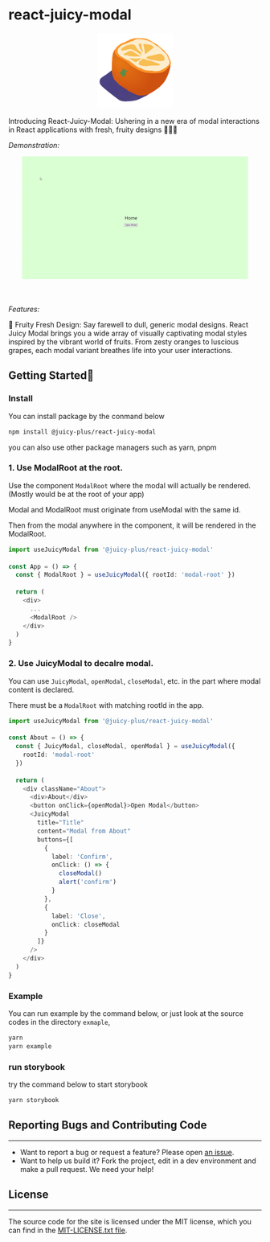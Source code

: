 # react-juicy-modal

<div align="center">
  <img src="public/logo/logo192.png" width="150px" height="150px" alt="logo of Juicy Plus"/>
</div>

Introducing React-Juicy-Modal: Ushering in a new era of modal interactions in React applications with fresh, fruity designs 🍊🍇🍓

_Demonstration:_

<div align="center">
  <img src="demo.gif" width="450px" height="244px" alt="demonstration of react-juicy-modal"/>
</div>
<br/><br/>

_Features:_

🌟 Fruity Fresh Design: Say farewell to dull, generic modal designs. React Juicy Modal brings you a wide array of visually captivating modal styles inspired by the vibrant world of fruits. From zesty oranges to luscious grapes, each modal variant breathes life into your user interactions.

## Getting Started🚀

### Install

You can install package by the conmand below

```bash
npm install @juicy-plus/react-juicy-modal
```

you can also use other package managers such as yarn, pnpm

### 1. Use ModalRoot at the root.

Use the component `ModalRoot` where the modal will actually be rendered.(Mostly would be at the root of your app)

Modal and ModalRoot must originate from useModal with the same id.

Then from the modal anywhere in the component, it will be rendered in the ModalRoot.

```typescript
import useJuicyModal from '@juicy-plus/react-juicy-modal'

const App = () => {
  const { ModalRoot } = useJuicyModal({ rootId: 'modal-root' })

  return (
    <div>
      ...
      <ModalRoot />
    </div>
  )
}
```

### 2. Use JuicyModal to decalre modal.

You can use `JuicyModal`, `openModal`, `closeModal`, etc. in the part where modal content is declared.

There must be a `ModalRoot` with matching rootId in the app.

```typescript
import useJuicyModal from '@juicy-plus/react-juicy-modal'

const About = () => {
  const { JuicyModal, closeModal, openModal } = useJuicyModal({
    rootId: 'modal-root'
  })

  return (
    <div className="About">
      <div>About</div>
      <button onClick={openModal}>Open Modal</button>
      <JuicyModal
        title="Title"
        content="Modal from About"
        buttons={[
          {
            label: 'Confirm',
            onClick: () => {
              closeModal()
              alert('confirm')
            }
          },
          {
            label: 'Close',
            onClick: closeModal
          }
        ]}
      />
    </div>
  )
}
```

### Example

You can run example by the command below, or just look at the source codes in the directory `exmaple`,

```bash
yarn
yarn example
```

### run storybook

try the command below to start storybook

```bash
yarn storybook
```

## Reporting Bugs and Contributing Code

---

- Want to report a bug or request a feature? Please open [an issue](https://github.com/JuicyPlus/react-juicy-modal/issues/new).
- Want to help us build it? Fork the project, edit in a dev environment and make a pull request. We need your help!

## License

---

The source code for the site is licensed under the MIT license, which you can find in the [MIT-LICENSE.txt file](https://github.com/JuicyPlus/react-juicy-modal/blob/main/LICENSE).
